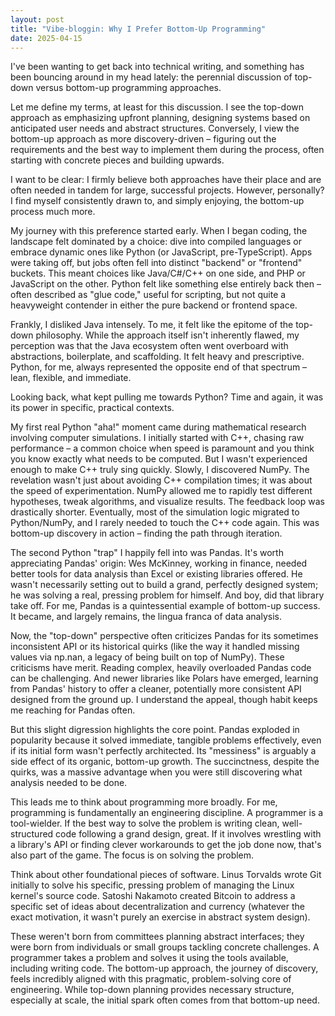 ```yaml
---
layout: post
title: "Vibe-bloggin: Why I Prefer Bottom-Up Programming"
date: 2025-04-15
---
```


I've been wanting to get back into technical writing, and something has been bouncing around in my head lately: the perennial discussion of top-down versus bottom-up programming approaches.

Let me define my terms, at least for this discussion. I see the top-down approach as emphasizing upfront planning, designing systems based on anticipated user needs and abstract structures. Conversely, I view the bottom-up approach as more discovery-driven – figuring out the requirements and the best way to implement them during the process, often starting with concrete pieces and building upwards.

I want to be clear: I firmly believe both approaches have their place and are often needed in tandem for large, successful projects. However, personally? I find myself consistently drawn to, and simply enjoying, the bottom-up process much more.

My journey with this preference started early. When I began coding, the landscape felt dominated by a choice: dive into compiled languages or embrace dynamic ones like Python (or JavaScript, pre-TypeScript). Apps were taking off, but jobs often fell into distinct "backend" or "frontend" buckets. This meant choices like Java/C#/C++ on one side, and PHP or JavaScript on the other. Python felt like something else entirely back then – often described as "glue code," useful for scripting, but not quite a heavyweight contender in either the pure backend or frontend space.

Frankly, I disliked Java intensely. To me, it felt like the epitome of the top-down philosophy. While the approach itself isn't inherently flawed, my perception was that the Java ecosystem often went overboard with abstractions, boilerplate, and scaffolding. It felt heavy and prescriptive. Python, for me, always represented the opposite end of that spectrum – lean, flexible, and immediate.

Looking back, what kept pulling me towards Python? Time and again, it was its power in specific, practical contexts.

My first real Python "aha!" moment came during mathematical research involving computer simulations. I initially started with C++, chasing raw performance – a common choice when speed is paramount and you think you know exactly what needs to be computed. But I wasn't experienced enough to make C++ truly sing quickly. Slowly, I discovered NumPy. The revelation wasn't just about avoiding C++ compilation times; it was about the speed of experimentation. NumPy allowed me to rapidly test different hypotheses, tweak algorithms, and visualize results. The feedback loop was drastically shorter. Eventually, most of the simulation logic migrated to Python/NumPy, and I rarely needed to touch the C++ code again. This was bottom-up discovery in action – finding the path through iteration.

The second Python "trap" I happily fell into was Pandas. It's worth appreciating Pandas' origin: Wes McKinney, working in finance, needed better tools for data analysis than Excel or existing libraries offered. He wasn't necessarily setting out to build a grand, perfectly designed system; he was solving a real, pressing problem for himself. And boy, did that library take off. For me, Pandas is a quintessential example of bottom-up success. It became, and largely remains, the lingua franca of data analysis.

Now, the "top-down" perspective often criticizes Pandas for its sometimes inconsistent API or its historical quirks (like the way it handled missing values via np.nan, a legacy of being built on top of NumPy). These criticisms have merit. Reading complex, heavily overloaded Pandas code can be challenging. And newer libraries like Polars have emerged, learning from Pandas' history to offer a cleaner, potentially more consistent API designed from the ground up. I understand the appeal, though habit keeps me reaching for Pandas often.

But this slight digression highlights the core point. Pandas exploded in popularity because it solved immediate, tangible problems effectively, even if its initial form wasn't perfectly architected. Its "messiness" is arguably a side effect of its organic, bottom-up growth. The succinctness, despite the quirks, was a massive advantage when you were still discovering what analysis needed to be done.

This leads me to think about programming more broadly. For me, programming is fundamentally an engineering discipline. A programmer is a tool-wielder. If the best way to solve the problem is writing clean, well-structured code following a grand design, great. If it involves wrestling with a library's API or finding clever workarounds to get the job done now, that's also part of the game. The focus is on solving the problem.

Think about other foundational pieces of software. Linus Torvalds wrote Git initially to solve his specific, pressing problem of managing the Linux kernel's source code. Satoshi Nakamoto created Bitcoin to address a specific set of ideas about decentralization and currency (whatever the exact motivation, it wasn't purely an exercise in abstract system design).

These weren't born from committees planning abstract interfaces; they were born from individuals or small groups tackling concrete challenges. A programmer takes a problem and solves it using the tools available, including writing code. The bottom-up approach, the journey of discovery, feels incredibly aligned with this pragmatic, problem-solving core of engineering. While top-down planning provides necessary structure, especially at scale, the initial spark often comes from that bottom-up need.